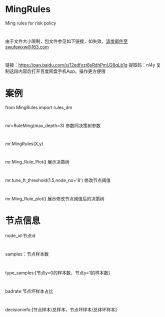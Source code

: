 # MingRules
Ming rules for risk policy
#
由于文件大小限制，包文件参见如下链接，如失效，请发邮件至swufewxw@163.com
#
链接：https://pan.baidu.com/s/12edfvzt8sRdhPmU28qLb1g 
提取码：nl4y 
复制这段内容后打开百度网盘手机App，操作更方便哦
#
# 案例
from MingRules import rules_dm
#
mr=RuleMing(max_depth=3) 参数同决策树参数
#
mr.MingRules(X,y)
#
mr.Ming_Rule_Plot() 展示决策树
#
mr.tune_ft_threshold(1.5,node_no='8') 修改节点阈值
#
mr.Ming_Rule_plot() 展示修改节点阈值后的决策树
#
# 节点信息
node_id:节点id
#
samples：节点样本数
#
type_samples:[节点y=0的样本数，节点y=1的样本数]
#
badrate:节点坏样本占比
#
decisioninfo:[节点样本/总样本，节点坏样本/总体坏样本]
